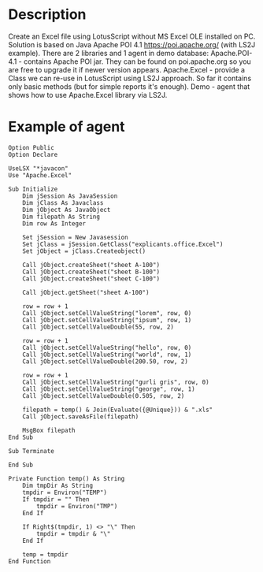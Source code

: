 # Description
Create an Excel file using LotusScript without MS Excel OLE installed on PC.
Solution is based on Java Apache POI 4.1 https://poi.apache.org/ (with LS2J example).
There are 2 libraries and 1 agent in demo database:
Apache.POI-4.1 - contains Apache POI jar. They can be found on poi.apache.org so you are free to upgrade it if newer version appears.
Apache.Excel - provide a Class we can re-use in LotusScript using LS2J approach. So far it contains only basic methods (but for simple reports it's enough).
Demo - agent that shows how to use Apache.Excel library via LS2J.

# Example of agent
```
Option Public
Option Declare

UseLSX "*javacon"
Use "Apache.Excel"

Sub Initialize
	Dim jSession As JavaSession
	Dim jClass As Javaclass
	Dim jObject As JavaObject
	Dim filepath As String
	Dim row As Integer

	Set jSession = New Javasession
	Set jClass = jSession.GetClass("explicants.office.Excel")
	Set jObject = jClass.Createobject()
	
	Call jObject.createSheet("sheet A-100")
	Call jObject.createSheet("sheet B-100")
	Call jObject.createSheet("sheet C-100")
	
	Call jObject.getSheet("sheet A-100")

	row = row + 1
	Call jObject.setCellValueString("lorem", row, 0)
	Call jObject.setCellValueString("ipsum", row, 1)
	Call jObject.setCellValueDouble(55, row, 2)
	
	row = row + 1
	Call jObject.setCellValueString("hello", row, 0)
	Call jObject.setCellValueString("world", row, 1)
	Call jObject.setCellValueDouble(200.50, row, 2)
	
	row = row + 1
	Call jObject.setCellValueString("gurli gris", row, 0)
	Call jObject.setCellValueString("george", row, 1)
	Call jObject.setCellValueDouble(0.505, row, 2)
	
	filepath = temp() & Join(Evaluate({@Unique})) & ".xls"
	Call jObject.saveAsFile(filepath)
	
	MsgBox filepath
End Sub

Sub Terminate
	
End Sub

Private Function temp() As String
	Dim tmpDir As String
	tmpdir = Environ("TEMP")
	If tmpdir = "" Then
		tmpdir = Environ("TMP")
	End If
	
	If Right$(tmpdir, 1) <> "\" Then
		tmpdir = tmpdir & "\"
	End If
	
	temp = tmpdir
End Function
```
